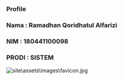 ### Profile

### Nama 	: Ramadhan Qoridhatul Alfarizi 

### NIM		: 180441100098

### PRODI	: SISTEM 

![site\assets\images\favicon.jpg]()